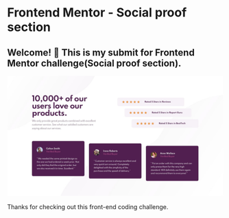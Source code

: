 # Frontend Mentor - Social proof section

## Welcome! 👋 This is my submit for Frontend Mentor challenge(Social proof section).
![preview of the Social proof section](/images/desktop-design.jpg)


Thanks for checking out this front-end coding challenge.